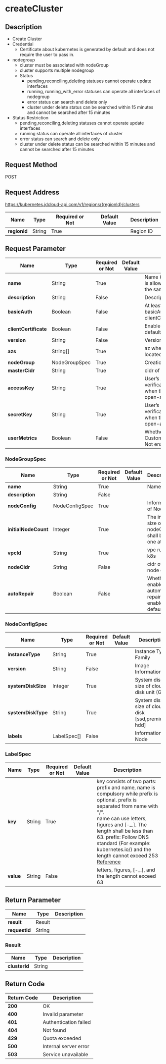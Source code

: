 # createCluster


## Description
- Create Cluster
- Credential
  - Certificate about kubernetes is generated by default and does not require the user to pass in.
- nodegroup
  - cluster must be associated with nodeGroup
  - cluster supports multiple nodegroup
  - Status
    - pending,reconciling,deleting statuses cannot operate update interfaces
    - running, running_with_error statuses can operate all interfaces of nodegroup
    - error status can search and delete only
    - cluster under delete status can be searched within 15 minutes and cannot be searched after 15 minutes
- Status Restriction
  - pending,reconciling,deleting statuses cannot operate update interfaces
  - running status can operate all interfaces of cluster
  - error status can search and delete only
  - cluster under delete status can be searched within 15 minutes and cannot be searched after 15 minutes


## Request Method
POST

## Request Address
https://kubernetes.jdcloud-api.com/v1/regions/{regionId}/clusters

|Name|Type|Required or Not|Default Value|Description|
|---|---|---|---|---|
|**regionId**|String|True| |Region ID|

## Request Parameter
|Name|Type|Required or Not|Default Value|Description|
|---|---|---|---|---|
|**name**|String|True| |Name (Name duplication is allowed for cluster of the same user)|
|**description**|String|False| |Description|
|**basicAuth**|Boolean|False| |At least enable either basicAuth or clientCertificate by default|
|**clientCertificate**|Boolean|False| |Enable clientCertificate by default|
|**version**|String|False| |Version of kubernetes|
|**azs**|String[]|True| |az where the cluster is located|
|**nodeGroup**|NodeGroupSpec|True| |Creation Parameter of pod|
|**masterCidr**|String|True| |cidr of master of k8s|
|**accessKey**|String|True| |User’s AccessKey, the verification credential when the plug-in calls open-api|
|**secretKey**|String|True| |User’s SecretKey, the verification credential when the plug-in calls open-api|
|**userMetrics**|Boolean|False| |Whether to enable the Custom Metric Monitoring: Not enable it by default|

### NodeGroupSpec
|Name|Type|Required or Not|Default Value|Description|
|---|---|---|---|---|
|**name**|String|True| |Name|
|**description**|String|False| | |
|**nodeConfig**|NodeConfigSpec|True| |Information of Node|
|**initialNodeCount**|Integer|True| |The initial size of nodeGroup shall be one at least|
|**vpcId**|String|True| |vpc run by k8s|
|**nodeCidr**|String|False| |cidr of node of k8s|
|**autoRepair**|Boolean|False| |Whether to enable automatic repair: not enable it by default.|
### NodeConfigSpec
|Name|Type|Required or Not|Default Value|Description|
|---|---|---|---|---|
|**instanceType**|String|True| |Instance Type Family|
|**version**|String|False| |Image Information|
|**systemDiskSize**|Integer|True| |System disk size of cloud disk  unit (GB)|
|**systemDiskType**|String|True| |System disk size of cloud disk [ssd,premium-hdd]|
|**labels**|LabelSpec[]|False| |Information of Node|
### LabelSpec
|Name|Type|Required or Not|Default Value|Description|
|---|---|---|---|---|
|**key**|String|True| |key consists of two parts: prefix and name, name is compulsory while prefix is optional. prefix is separated from name with "/”. <br>name can use letters, figures and [-_.]. The length shall be less than 63. prefix: Follow DNS standard (For example: kubernetes.io/) and the length cannot exceed 253 <br>[Reference](https://kubernetes.io/docs/concepts/overview/working-with-objects/labels/#syntax-and-character-set)    <br>|
|**value**|String|False| |letters, figures, [-_.], and the length cannot exceed 63|

## Return Parameter
|Name|Type|Description|
|---|---|---|
|**result**|Result| |
|**requestId**|String| |

### Result
|Name|Type|Description|
|---|---|---|
|**clusterId**|String| |

## Return Code
|Return Code|Description|
|---|---|
|**200**|OK|
|**400**|Invalid parameter|
|**401**|Authentication failed|
|**404**|Not found|
|**429**|Quota exceeded|
|**500**|Internal server error|
|**503**|Service unavailable|
